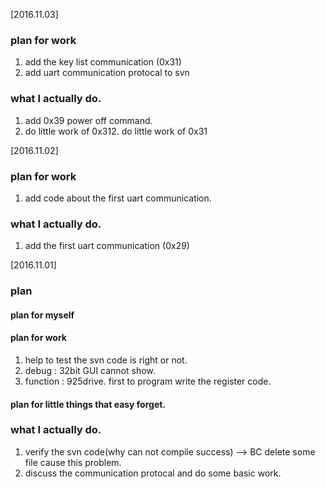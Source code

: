 [2016.11.03]
### plan for work
1. add the key list communication (0x31)
2. add uart communication protocal to svn 

### what I actually do.
1. add 0x39 power off command.
2. do little work of 0x312. do little work of 0x31


[2016.11.02]
### plan for work
1. add code about the first uart communication.

### what I actually do.
1. add the first uart communication (0x29)


[2016.11.01]
### plan
#### plan for myself

#### plan for work
1. help to test the svn code is right or not.
2. debug : 32bit GUI cannot show.
3. function : 925drive. first to program write the register code.

#### plan for little things that easy forget.

### what I actually do.
1. verify the svn code(why can not compile success) --> BC delete some file cause this problem.
2. discuss the communication protocal and do some basic work.
